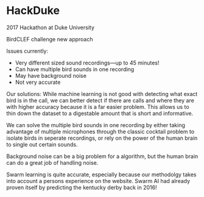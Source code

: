 # HackDuke
2017 Hackathon at Duke University

BirdCLEF challenge new approach

Issues currently:
- Very different sized sound recordings—up to 45 minutes!
- Can have multiple bird sounds in one recording
- May have background noise
- Not very accurate

Our solutions:
While machine learning is not good with detecting what exact bird is in the call, we can better detect if there are calls and where they are with higher accuracy because it is a far easier problem. This allows us to thin down the dataset to a digestable amount that is short and informative.

We can solve the multiple bird sounds in one recording by either taking advantage of multiple microphones through the classic cocktail problem to isolate birds in seperate recordings, or rely on the power of the human brain to single out certain sounds. 

Background noise can be a big problem for a algorithm, but the human brain can do a great job of handling noise.

Swarm learning is quite accurate, especially because our methodolgy takes into account a persons experience on the website. Swarm AI had already proven itself by predicting the kentucky derby back in 2016!


